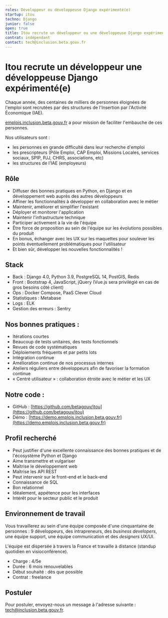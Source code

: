 ```yaml
---
roles: Développeur ou développeuse Django expérimenté(e)
startup: itou
techno: Django
junior: false
open: true
title: Itou recrute un développeur ou une développeuse Django expérimenté(e)
contrat: indépendant
contact: tech@inclusion.beta.gouv.fr
---
```


# Itou recrute un développeur une développeuse Django expérimenté(e)

Chaque année, des centaines de milliers de personnes éloignées de l'emploi sont recrutées par des structures de l'Insertion par l'Activité Économique (IAE).

[emplois.inclusion.beta.gouv.fr](https://emplois.inclusion.beta.gouv.fr) a pour mission de faciliter l'embauche de ces personnes.

Nos utilisateurs sont :

- les personnes en grande difficulté dans leur recherche d'emploi
- les prescripteurs (Pôle Emploi, CAP Emploi, Missions Locales, services sociaux, SPIP, PJJ, CHRS, associations, etc)
- les structures de l'IAE (employeurs)

## Rôle

- Diffuser des bonnes pratiques en Python, en Django et en développement web auprès des autres développeurs
- Affiner les fonctionnalités à développer en collaboration avec le métier
- Maintenir, améliorer et simplifier l'existant
- Déployer et monitorer l'application
- Maintenir l'infrastructure technique
- Participer activement à la vie de l'équipe
- Être force de proposition au sein de l'équipe sur les évolutions possibles du produit
- En bonus, échanger avec les UX sur les maquettes pour soulever les points éventuellement problématiques pour l'utilisateur
- Et bien sûr, développer les nouvelles fonctionnalités !

## Stack

- Back : Django 4.0, Python 3.9, PostgreSQL 14, PostGIS, Redis
- Front : Bootstrap 4, JavaScript, jQuery (Vue.js sera privilégié en cas de gros besoins côté client)
- Ops : Docker Compose, PaaS Clever Cloud
- Statistiques : Metabase
- Logs : ELK
- Gestion des erreurs : Sentry

## Nos bonnes pratiques :

- Itérations courtes
- Beaucoup de tests unitaires, des tests fonctionnels
- Revues de code systématiques
- Déploiements fréquents et par petits lots
- Intégration continue
- Amélioration continue de nos processus internes
- Ateliers réguliers entre développeurs afin de favoriser la formation continue
- « Centré utilisateur » : collaboration étroite avec le métier et les UX

## Notre code :

- GitHub : [https://github.com/betagouv/itou](https://github.com/betagouv/itou)
- Démo : [https://demo.emplois.inclusion.beta.gouv.fr](https://demo.emplois.inclusion.beta.gouv.fr)

## Profil recherché

- Peut justifier d'une excellente connaissance des bonnes pratiques et de l'écosystème Python et Django
- Aime transmettre et vulgariser
- Maîtrise le développement web
- Maîtrise les API REST
- Peut intervenir sur le front-end et le back-end
- Connaissance de SQL
- Bon relationnel
- Idéalement, appétence pour les interfaces
- Intérêt pour le secteur public et le produit

## Environnement de travail

Vous travaillerez au sein d'une équipe composée d'une cinquantaine de personnes : 9 développeurs, des intrapreneurs, des *business developers*, une équipe support, une équipe communication et des *designers* UX/UI.

L'équipe est dispersée à travers la France et travaille à distance (standup quotidien en visioconférence).

- Charge : 4/5e
- Durée : 6 mois renouvelables
- Début souhaité : dès que possible
- Contrat : freelance

## Postuler

Pour postuler, envoyez-nous un message à l'adresse suivante : [tech@inclusion.beta.gouv.fr](mailto:tech@inclusion.beta.gouv.fr).
